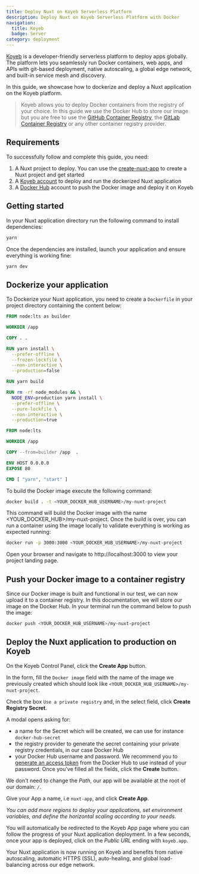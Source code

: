 ```yaml
---
title: Deploy Nuxt on Koyeb Serverless Platform
description: Deploy Nuxt on Koyeb Serverless Platform with Docker
navigation:
  title: Koyeb
  badge: Server
category: deployment
---
```


[Koyeb](https://www.koyeb.com) is a developer-friendly serverless platform to deploy apps globally. The platform lets you seamlessly run Docker containers, web apps, and APIs with git-based deployment, native autoscaling, a global edge network, and built-in service mesh and discovery.

In this guide, we showcase how to dockerize and deploy a Nuxt application on the Koyeb platform.

> Koyeb allows you to deploy Docker containers from the registry of your choice. In this guide we use the Docker Hub to store our image but you are free to use the [GitHub Container Registry](https://docs.github.com/en/packages/working-with-a-github-packages-registry/working-with-the-container-registry), the [GitLab Container Registry](https://docs.gitlab.com/ee/user/packages/container_registry/) or any other container registry provider.

## Requirements

To successfully follow and complete this guide, you need:

1. A Nuxt project to deploy. You can use the [create-nuxt-app](https://github.com/nuxt/create-nuxt-app) to create a Nuxt project and get started
2. A [Koyeb account](https://app.koyeb.com) to deploy and run the dockerized Nuxt application
3. A [Docker Hub](https://hub.docker.com/) account to push the Docker image and deploy it on Koyeb

## Getting started

In your Nuxt application directory run the following command to install dependencies:

```bash
yarn
```

Once the dependencies are installed, launch your application and ensure everything is working fine:

```bash
yarn dev
```

## Dockerize your application

To Dockerize your Nuxt application, you need to create a `Dockerfile` in your project directory containing the content below:

```dockerfile
FROM node:lts as builder

WORKDIR /app

COPY . .

RUN yarn install \
  --prefer-offline \
  --frozen-lockfile \
  --non-interactive \
  --production=false

RUN yarn build

RUN rm -rf node_modules && \
  NODE_ENV=production yarn install \
  --prefer-offline \
  --pure-lockfile \
  --non-interactive \
  --production=true

FROM node:lts

WORKDIR /app

COPY --from=builder /app  .

ENV HOST 0.0.0.0
EXPOSE 80

CMD [ "yarn", "start" ]
```

To build the Docker image execute the following command:

```bash
docker build . -t <YOUR_DOCKER_HUB_USERNAME>/my-nuxt-project
```

This command will build the Docker image with the name <YOUR_DOCKER_HUB>/my-nuxt-project. Once the build is over, you can run a container using the image locally to validate everything is working as expected running:

```bash
docker run -p 3000:3000 <YOUR_DOCKER_HUB_USERNAME>/my-nuxt-project
```

Open your browser and navigate to http://localhost:3000 to view your project landing page.

## Push your Docker image to a container registry

Since our Docker image is built and functional in our test, we can now upload it to a container registry. In this documentation, we will store our image on the Docker Hub. In your terminal run the command below to push the image:

```bash
docker push <YOUR_DOCKER_HUB_USERNAME>/my-nuxt-project
```

## Deploy the Nuxt application to production on Koyeb

On the Koyeb Control Panel, click the **Create App** button.

In the form, fill the `Docker image` field with the name of the image we previously created which should look like `<YOUR_DOCKER_HUB_USERNAME>/my-nuxt-project`.

Check the box `Use a private registry` and, in the select field, click **Create Registry Secret**.

A modal opens asking for:

- a name for the Secret which will be created, we can use for instance `docker-hub-secret`
- the registry provider to generate the secret containing your private registry credentials, in our case Docker Hub
- your Docker Hub username and password. We recommend you to [generate an access token](https://hub.docker.com/settings/security) from the Docker Hub to use instead of your password.
  Once you've filled all the fields, click the **Create** button.

We don't need to change the _Path_, our app will be available at the root of our domain: `/`.

Give your App a name, i.e `nuxt-app`, and click **Create App**.

_You can add more regions to deploy your applications, set environment variables, and define the horizontal scaling according to your needs._

You will automatically be redirected to the Koyeb App page where you can follow the progress of your Nuxt application deployment. In a few seconds, once your app is deployed, click on the _Public URL_ ending with `koyeb.app`.

Your Nuxt application is now running on Koyeb and benefits from native autoscaling, automatic HTTPS (SSL), auto-healing, and global load-balancing across our edge network.
